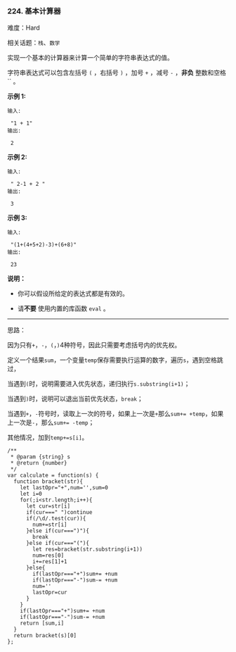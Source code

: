 ### 224. 基本计算器

难度：Hard

相关话题：`栈`、`数学`

实现一个基本的计算器来计算一个简单的字符串表达式的值。



字符串表达式可以包含左括号 `(` ，右括号 `)` ，加号 `+` ，减号 `-` ，**非负** 整数和空格 `` 。



**示例 1:** 



```
输入:

 "1 + 1"
输出:

 2
```


**示例 2:** 



```
输入:

 " 2-1 + 2 "
输出:

 3
```


**示例 3:** 



```
输入:

 "(1+(4+5+2)-3)+(6+8)"
输出:

 23
```


**说明：** 




* 你可以假设所给定的表达式都是有效的。

* 请**不要** 使用内置的库函数  `eval` 。






-----

思路：

因为只有`+`，`-`，`(`，`)`4种符号，因此只需要考虑括号内的优先权。

定义一个结果`sum`，一个变量`temp`保存需要执行运算的数字，遍历`s`，遇到空格跳过，

当遇到`(`时，说明需要进入优先状态，递归执行`s.substring(i+1)`；

当遇到`)`时，说明可以退出当前优先状态，`break`；

当遇到`+`，`-`符号时，读取上一次的符号，如果上一次是`+`那么`sum+= +temp`，如果上一次是`-`，那么`sum+= -temp`；

其他情况，加到`temp+=s[i]`。
```
/**
 * @param {string} s
 * @return {number}
 */
var calculate = function(s) {
  function bracket(str){
    let lastOpr="+",num='',sum=0
    let i=0
    for(;i<str.length;i++){
      let cur=str[i]
      if(cur===" ")continue
      if(/\d/.test(cur)){
        num+=str[i]
      }else if(cur===")"){
        break
      }else if(cur==="("){
        let res=bracket(str.substring(i+1))
        num=res[0]
        i+=res[1]+1
      }else{
        if(lastOpr==="+")sum+= +num
        if(lastOpr==="-")sum-= +num
        num=''
        lastOpr=cur
      }
    }
    if(lastOpr==="+")sum+= +num
    if(lastOpr==="-")sum-= +num
    return [sum,i]
  }
  return bracket(s)[0]
};
```

